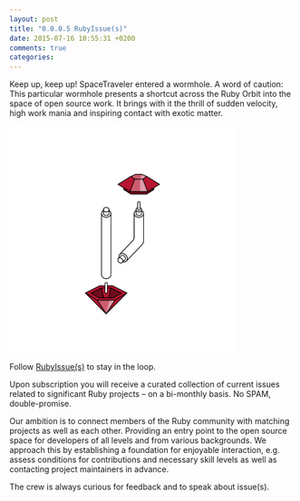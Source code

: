 ```yaml
---
layout: post
title: "0.0.0.5 RubyIssue(s)"
date: 2015-07-16 10:55:31 +0200
comments: true
categories:
---
```


Keep up, keep up! SpaceTraveler entered a wormhole.
A word of caution:<br>
This particular wormhole presents a shortcut across the Ruby Orbit into the space of open source work.
It brings with it the thrill of sudden velocity, high work mania and inspiring contact with exotic matter.

<img src="images/RubyIssues/issues_logo_blck.png" alt="RubyIssue(s)" width="400" height="400">

Follow [RubyIssue(s)](https://rubyissues.ongoodbits.com) to stay in the loop.

Upon subscription you will receive a curated collection of current issues related to significant Ruby projects – on a bi-monthly basis. No SPAM, double-promise.

Our ambition is to connect members of the Ruby community with matching projects as well as each other.
Providing an entry point to the open source space for developers of all levels and from various backgrounds. We approach this by establishing a foundation for enjoyable interaction, e.g. assess conditions for contributions and necessary skill levels as well as contacting project maintainers in advance.

The crew is always curious for feedback and to speak about issue(s).
